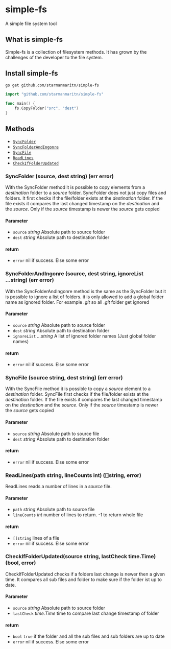 # simple-fs

A simple file system tool

## What is simple-fs

Simple-fs is a collection of filesystem methods. It has grown by the challenges of the developer to the file system.

## Install simple-fs

```bash
go get github.com/starmanmaritn/simple-fs
```

```go
import "github.com/starmanmaritn/simple-fs"

func main() {
    fs.CopyFolder("src", "dest")    
}
```

## Methods

* [`SyncFolder`](#SyncFolder)
* [`SyncFolderAndIngonre`](#SyncFolderAndIngonre)
* [`SyncFile`](#SyncFile)
* [`ReadLines`](#ReadLines)
* [`CheckIfFolderUpdated`](#CheckIfFolderUpdated)

<a name="SyncFolder"></a>

### SyncFolder (source, dest string) (err error)

With the SyncFolder method it is possible to copy elements from a *destination* folder to a *source* folder.
SyncFolder does not just copy files and folders. It first checks if the file/folder exists at the *destination*
folder. If the file exists it compares the last changed timestamp on the *destination* and the *source*. Only
if the *source* timestamp is newer the *source* gets copied

#### Parameter

* `source` *string* Absolute path to source folder
* `dest` *string* Absolute path to destination folder

#### return

* `error` nil if success. Else some error

<a name="SyncFolderAndIngonre"></a>

### SyncFolderAndIngonre (source, dest string, ignoreList ...string) (err error)

With the SyncFolderAndIngonre method is the same as the SyncFolder but it is possible to ignore a list of folders.
it is only allowed to add a global folder name as ignored folder. For example *.git* so all *.git* folder get ignored

#### Parameter

* `source` *string* Absolute path to source folder
* `dest` *string* Absolute path to destination folder
* `ignoreList` *...string* A list of ignored folder names (Just global folder names)

#### return

* `error` nil if success. Else some error

<a name="SyncFile"></a>

### SyncFile (source string, dest string) (err error)

With the SyncFile method it is possible to copy a *source* element to a *destination* folder.
SyncFile first checks if the file/folder exists at the *destination*
folder. If the file exists it compares the last changed timestamp on the *destination* and the *source*. Only
if the *source* timestamp is newer the *source* gets copied

#### Parameter

* `source` *string* Absolute path to source file
* `dest` *string* Absolute path to destination folder

#### return

* `error` nil if success. Else some error

<a name="ReadLines"></a>

### ReadLines(path string, lineCounts int) ([]string, error)

ReadLines reads a number of lines in a *source* file.

#### Parameter

* `path` *string* Absolute path to source file
* `lineCounts` *int* number of lines to return. *-1* to return whole file

#### return

* `[]string` lines of a flie
* `error` nil if success. Else some error

<a name="CheckIfFolderUpdated"></a>

### CheckIfFolderUpdated(source string, lastCheck time.Time) (bool, error)

CheckIfFolderUpdated checks if a folders last change is newer then a given time.
It compares all sub files and folder to make sure if the folder ist up to date.

#### Parameter

* `source` *string* Absolute path to source folder
* `lastCheck` *time.Time* time to compare last change timestamp of folder

#### return

* `bool` `true` if the folder and all the sub files and sub folders are up to date
* `error` nil if success. Else some error